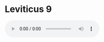 # Leviticus 9

<audio controls>
  <source src="https://openbible.com/audio/hays/BSB_03_Lev_009_H.mp3" type="audio/mp3" />
  <a href="https://openbible.com/audio/hays/BSB_03_Lev_009_H.mp3" download="https://openbible.com/audio/hays/BSB_03_Lev_009_H.mp3">Download MP3 audio</a>.
</audio>

<!--@include: @/bible/translations/bsb/03_lev/verses/009.md-->